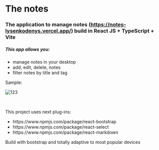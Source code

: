 # The notes

### The application to manage notes (https://notes-lysenkodenys.vercel.app/) build in React JS + TypeScript + Vite

<h5>This app allows you:</h5>
<ul>
<li>manage notes in your desktop</li>
<li>add, edit, delete, notes </li>
<li>filter notes by title and tag</li>
</ul>

<p>Sample:</p>

![123](https://github.com/LysenkoDenys/note-taking/assets/105970854/7a04e6f4-b7cc-4ede-985f-a9f617fe96cb)

<br/>
<p>This project uses next plug-ins:</p>
<ul>
<li>https://www.npmjs.com/package/react-bootstrap</li>
<li>https://www.npmjs.com/package/react-select</li>
<li>https://www.npmjs.com/package/react-markdown</li>

</ul>

<p>Build with bootstrap and totally adaptive to most popular devices</p>
